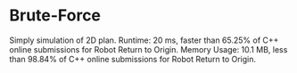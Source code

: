 # Brute-Force
Simply simulation of 2D plan.
Runtime: 20 ms, faster than 65.25% of C++ online submissions for Robot Return to Origin.
Memory Usage: 10.1 MB, less than 98.84% of C++ online submissions for Robot Return to Origin.
